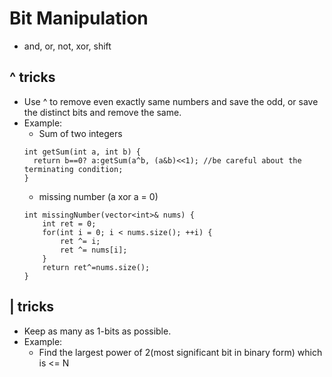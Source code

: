 # Bit Manipulation
* and, or, not, xor, shift

## ^ tricks
* Use ^ to remove even exactly same numbers and save the odd, 
or save the distinct bits and remove the same.
* Example:
    * Sum of two integers
    ```
    int getSum(int a, int b) {
      return b==0? a:getSum(a^b, (a&b)<<1); //be careful about the terminating condition;
    }
    ```
    * missing number (a xor a = 0)
    ```
    int missingNumber(vector<int>& nums) {
        int ret = 0;
        for(int i = 0; i < nums.size(); ++i) {
            ret ^= i;
            ret ^= nums[i];
        }
        return ret^=nums.size();
    }
    ```

## | tricks
* Keep as many as 1-bits as possible.
* Example:
    * Find the largest power of 2(most significant bit in binary form) which is <= N
    ```
    
    ```